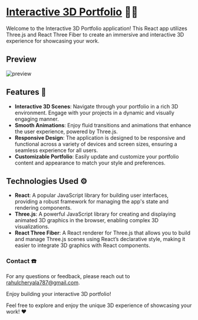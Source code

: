 # [Interactive 3D Portfolio](https://rahulcheryala3dportfolio-rahuls-projects-4fb9616c.vercel.app/) 👩‍💻

Welcome to the Interactive 3D Portfolio application! This React app utilizes Three.js and React Three Fiber to create an immersive and interactive 3D experience for showcasing your work.

## Preview
![preview](https://github.com/user-attachments/assets/2518c8d4-b24d-42f8-ace1-3153428ea13f)

## Features 🔋

- **Interactive 3D Scenes**: Navigate through your portfolio in a rich 3D environment. Engage with your projects in a dynamic and visually engaging manner.
- **Smooth Animations**: Enjoy fluid transitions and animations that enhance the user experience, powered by Three.js.
- **Responsive Design**: The application is designed to be responsive and functional across a variety of devices and screen sizes, ensuring a seamless experience for all users.
- **Customizable Portfolio**: Easily update and customize your portfolio content and appearance to match your style and preferences.

## Technologies Used ⚙️

- **React**: A popular JavaScript library for building user interfaces, providing a robust framework for managing the app's state and rendering components.
- **Three.js**: A powerful JavaScript library for creating and displaying animated 3D graphics in the browser, enabling complex 3D visualizations.
- **React Three Fiber**: A React renderer for Three.js that allows you to build and manage Three.js scenes using React’s declarative style, making it easier to integrate 3D graphics with React components.

### Contact ☎️
For any questions or feedback, please reach out to rahulcheryala787@gmail.com.

Enjoy building your interactive 3D portfolio!

Feel free to explore and enjoy the unique 3D experience of showcasing your work! ♥️
